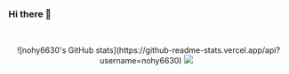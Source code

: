 ### Hi there 👋

</br>
<p align="center">
![nohy6630's GitHub stats](https://github-readme-stats.vercel.app/api?username=nohy6630)
<a href="https://climbing-gecko-79f.notion.site/1e46c615e1dc4a02a0d2fb39610570ce"><img src="https://img.shields.io/badge/Notion-000000?style=flat-square&logo=Notion&logoColor=white"/></a> &nbsp
</p>

